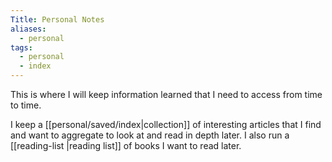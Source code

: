 ```yaml
---
Title: Personal Notes
aliases:
  - personal
tags:
  - personal
  - index
---
```


This is where I will keep information learned that I need to access from time to time. 

I keep a [[personal/saved/index|collection]] of interesting articles that I find and want to aggregate to look at and read in depth later. I also run a [[reading-list |reading list]] of books I want to read later.

